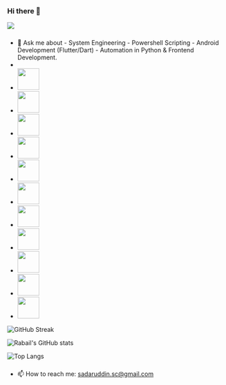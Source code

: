 ### Hi there 👋

<img src= "https://github.com/sadaruddin-dev/sadaruddin-dev/assets/83600722/6fb4a9e5-5c3b-4491-b7f0-39a7bde034ff.png" width:500px height:350px>


### 
- 💬 Ask me about - System Engineering - Powershell Scripting - Android Development (Flutter/Dart) - Automation in Python & Frontend Development.
- 
-  <img src = "https://github.com/sadaruddin-dev/sadaruddin-dev/assets/83600722/47230db4-fbea-4899-99ba-90066fa946a6.png" width="50" height="50"> 
-  <img src = "https://github.com/sadaruddin-dev/sadaruddin-dev/assets/83600722/0e2202c5-82b2-4785-8cb7-a3d1e4478e59.png" width="50" height="50">
-  <img src = "https://github.com/sadaruddin-dev/sadaruddin-dev/assets/83600722/4ecbd37c-e75c-4ddf-b1d2-0b8808c94c5f.png" width="50" height="50">
-  <img src = "https://github.com/sadaruddin-dev/sadaruddin-dev/assets/83600722/f7b3ae05-1307-4d32-8fa4-39fac7977ff4.png" width="50" height="50">
-  <img src = "https://github.com/sadaruddin-dev/sadaruddin-dev/assets/83600722/3adae787-b2a7-487f-b1d9-47b20a4f2514.png" width="50" height="50">
-  <img src = "https://github.com/sadaruddin-dev/sadaruddin-dev/assets/83600722/159b5d0f-8404-4b68-a063-6e2b277e3001.png" width="50" height="50">
-  <img src = "https://github.com/sadaruddin-dev/sadaruddin-dev/assets/83600722/c1645a43-50ee-4234-adf8-aa35beacdb38.png" width="50" height="50">
-  <img src = "https://github.com/sadaruddin-dev/sadaruddin-dev/assets/83600722/95eb1398-f9a5-4606-8d7a-d0420385c205.png" width="50" height="50">
-  <img src = "https://github.com/sadaruddin-dev/sadaruddin-dev/assets/83600722/db56cb70-9c58-44c6-9232-6a57d3355945.png" width="50" height="50">
-  <img src = "https://github.com/sadaruddin-dev/sadaruddin-dev/assets/83600722/128c05ff-c06c-4669-83d3-6f6af7fd5c6a.png" width="50" height="50">
-  <img src = "https://github.com/sadaruddin-dev/sadaruddin-dev/assets/83600722/72d5b3fb-c97f-4b5c-a9d1-4622466c09e0.png" width="50" height="50">



![GitHub Streak](https://streak-stats.demolab.com/?user=sadaruddin-dev)


![Rabail's GitHub stats](https://github-readme-stats.vercel.app/api?username=sadaruddin-dev)


![Top Langs](https://github-readme-stats.vercel.app/api/top-langs/?username=sadaruddin-dev&layout=compact)






###
- 📫 How to reach me: sadaruddin.sc@gmail.com

<!--
**sadaruddin-dev/sadaruddin-dev** is a ✨ _special_ ✨ repository because its `README.md` (this file) appears on your GitHub profile.

Here are some ideas to get you started:

- 🔭 I’m currently working on ...
- 🌱 I’m currently learning ...
- 👯 I’m looking to collaborate on ...
- 🤔 I’m looking for help with ...

- 😄 Pronouns: ...
- ⚡ Fun fact: ...
-->

